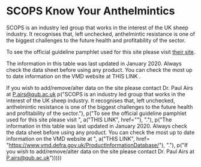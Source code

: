 # SCOPS Know Your Anthelmintics
SCOPS is an industry led group that works in the interest of the UK sheep industry. It recognises that, left unchecked, anthelmintic resistance is one of the biggest challenges to the future health and profitability of the sector.

To see the official guideline pamphlet used for this site please visit [their site](https://www.scops.org.uk/workspace/pdfs/anthelmintics-scops-lssc-web-version-2020.pdf).

The information in this table was last updated in January 2020. Always check the data sheet before using any product. You can check the most up to date information on the VMD website at THIS LINK .

If you wish to add/remove/alter data on the site please contact Dr. Paul Airs at P.airs@qub.ac.uk
 p("SCOPS is an industry led group that works in the interest of the UK sheep industry. 
      It recognises that, left unchecked, anthelmintic resistance is one of the 
        biggest challenges to the future health and profitability of the sector."),
      p("To see the official guideline pamphlet used for this site please visit ", 
        a("THIS LINK", href=""), "."),
      p("The information in this table was last updated in January 2020. Always check the data 
      sheet before using any product. You can check the most up to date information on the VMD website at ", 
      a("THIS LINK", href= "https://www.vmd.defra.gov.uk/ProductInformationDatabase/"), "."),
      p("If you wish to add/remove/alter data on the site please contact Dr. Paul Airs at P.airs@qub.ac.uk")))))
